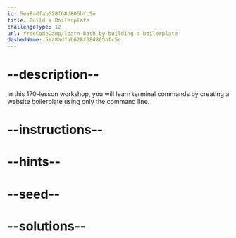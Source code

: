 ```yaml
---
id: 5ea8adfab628f68d805bfc5e
title: Build a Boilerplate
challengeType: 12
url: freeCodeCamp/learn-bash-by-building-a-boilerplate
dashedName: 5ea8adfab628f68d805bfc5e
---
```


# --description--

In this 170-lesson workshop, you will learn terminal commands by creating a website boilerplate using only the command line.

# --instructions--

# --hints--

# --seed--

# --solutions--
